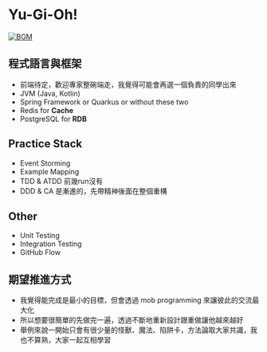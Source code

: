 # Yu-Gi-Oh!

[![BGM](https://img.youtube.com/vi/i0ukpYVzeHs/0.jpg)](https://www.youtube.com/watch?v=i0ukpYVzeHs)

## 程式語言與框架
* 前端待定，歡迎專家整碗端走，我覺得可能會再選一個負責的同學出來
* JVM (Java, Kotlin)
* Spring Framework or Quarkus or without these two
* Redis for **Cache**
* PostgreSQL for **RDB**

## Practice Stack
* Event Storming
* Example Mapping
* TDD & ATDD 前幾run沒有
* DDD & CA 是漸進的，先帶精神後面在整個重構

## Other
* Unit Testing
* Integration Testing
* GitHub Flow

## 期望推進方式
* 我覺得能完成是最小的目標，但會透過 mob programming 來讓彼此的交流最大化
* 所以想要很簡單的先做完一遍，透過不斷地重新設計跟重做讓他越來越好
* 舉例來說一開始只會有很少量的怪獸、魔法、陷阱卡，方法論取大家共識，我也不算熟，大家一起互相學習
